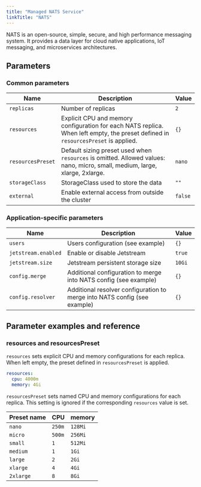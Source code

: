 ```yaml
---
title: "Managed NATS Service"
linkTitle: "NATS"
---
```



NATS is an open-source, simple, secure, and high performance messaging system.
It provides a data layer for cloud native applications, IoT messaging, and microservices architectures.

## Parameters

### Common parameters

| Name              | Description                                                                                                                       | Value   |
| ----------------- | --------------------------------------------------------------------------------------------------------------------------------- | ------- |
| `replicas`        | Number of replicas                                                                                                                | `2`     |
| `resources`       | Explicit CPU and memory configuration for each NATS replica. When left empty, the preset defined in `resourcesPreset` is applied. | `{}`    |
| `resourcesPreset` | Default sizing preset used when `resources` is omitted. Allowed values: nano, micro, small, medium, large, xlarge, 2xlarge.       | `nano`  |
| `storageClass`    | StorageClass used to store the data                                                                                               | `""`    |
| `external`        | Enable external access from outside the cluster                                                                                   | `false` |

### Application-specific parameters

| Name                | Description                                                               | Value  |
| ------------------- | ------------------------------------------------------------------------- | ------ |
| `users`             | Users configuration (see example)                                         | `{}`   |
| `jetstream.enabled` | Enable or disable Jetstream                                               | `true` |
| `jetstream.size`    | Jetstream persistent storage size                                         | `10Gi` |
| `config.merge`      | Additional configuration to merge into NATS config (see example)          | `{}`   |
| `config.resolver`   | Additional resolver configuration to merge into NATS config (see example) | `{}`   |

## Parameter examples and reference

### resources and resourcesPreset

`resources` sets explicit CPU and memory configurations for each replica.
When left empty, the preset defined in `resourcesPreset` is applied.

```yaml
resources:
  cpu: 4000m
  memory: 4Gi
```

`resourcesPreset` sets named CPU and memory configurations for each replica.
This setting is ignored if the corresponding `resources` value is set.

| Preset name | CPU    | memory  |
|-------------|--------|---------|
| `nano`      | `250m` | `128Mi` |
| `micro`     | `500m` | `256Mi` |
| `small`     | `1`    | `512Mi` |
| `medium`    | `1`    | `1Gi`   |
| `large`     | `2`    | `2Gi`   |
| `xlarge`    | `4`    | `4Gi`   |
| `2xlarge`   | `8`    | `8Gi`   |


